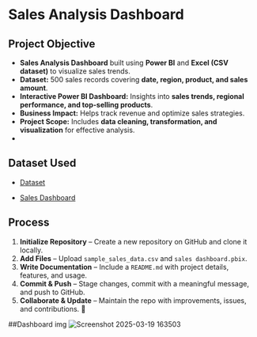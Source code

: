 # Sales Analysis Dashboard
## Project Objective
- **Sales Analysis Dashboard** built using **Power BI** and **Excel (CSV dataset)** to visualize sales trends.  
- **Dataset:** 500 sales records covering **date, region, product, and sales amount**.  
- **Interactive Power BI Dashboard:** Insights into **sales trends, regional performance, and top-selling products**.  
- **Business Impact:** Helps track revenue and optimize sales strategies.  
- **Project Scope:** Includes **data cleaning, transformation, and visualization** for effective analysis.
-                                                                                
## Dataset Used
- <a href="https://github.com/josephagassi/Data-Analysis---Sales-Dash-Board/blob/main/sample_sales_data.csv">Dataset</a>

 - <a href="https://github.com/josephagassi/Data-Analysis---Sales-Dash-Board/blob/main/sales%20dashboard.pbix">Sales Dashboard</a>

## Process
1. **Initialize Repository** – Create a new repository on GitHub and clone it locally.  
2. **Add Files** – Upload `sample_sales_data.csv` and `sales dashboard.pbix`.  
3. **Write Documentation** – Include a `README.md` with project details, features, and usage.  
4. **Commit & Push** – Stage changes, commit with a meaningful message, and push to GitHub.  
5. **Collaborate & Update** – Maintain the repo with improvements, issues, and contributions. 🚀

##Dashboard img
![Screenshot 2025-03-19 163503](https://github.com/user-attachments/assets/ccc553fc-1ed6-4f56-aa95-0e35e9cdc67b)
